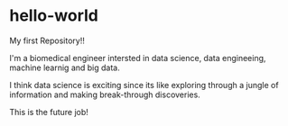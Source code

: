 # hello-world
My first Repository!!

I'm a biomedical engineer intersted in data science, data engineeing, machine learnig and big data. 

I think data science is exciting since its like exploring through a jungle of information and making break-through discoveries. 

This is the future job! 
